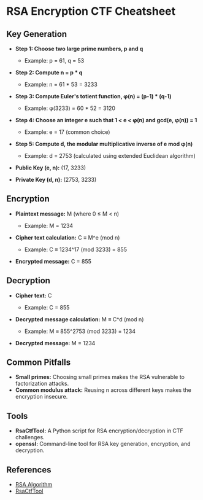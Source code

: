 # RSA Encryption CTF Cheatsheet

## Key Generation
- **Step 1: Choose two large prime numbers, p and q**
  - Example: p = 61, q = 53

- **Step 2: Compute n = p * q**
  - Example: n = 61 * 53 = 3233

- **Step 3: Compute Euler's totient function, φ(n) = (p-1) * (q-1)**
  - Example: φ(3233) = 60 * 52 = 3120

- **Step 4: Choose an integer e such that 1 < e < φ(n) and gcd(e, φ(n)) = 1**
  - Example: e = 17 (common choice)

- **Step 5: Compute d, the modular multiplicative inverse of e mod φ(n)**
  - Example: d = 2753 (calculated using extended Euclidean algorithm)

- **Public Key (e, n):** (17, 3233)
- **Private Key (d, n):** (2753, 3233)

## Encryption
- **Plaintext message:** M (where 0 ≤ M < n)
  - Example: M = 1234

- **Cipher text calculation:** C ≡ M^e (mod n)
  - Example: C ≡ 1234^17 (mod 3233) = 855

- **Encrypted message:** C = 855

## Decryption
- **Cipher text:** C
  - Example: C = 855

- **Decrypted message calculation:** M ≡ C^d (mod n)
  - Example: M ≡ 855^2753 (mod 3233) = 1234

- **Decrypted message:** M = 1234

## Common Pitfalls
- **Small primes:** Choosing small primes makes the RSA vulnerable to factorization attacks.
- **Common modulus attack:** Reusing n across different keys makes the encryption insecure.

## Tools
- **RsaCtfTool:** A Python script for RSA encryption/decryption in CTF challenges.
- **openssl:** Command-line tool for RSA key generation, encryption, and decryption.

## References
- [RSA Algorithm](https://en.wikipedia.org/wiki/RSA_(cryptosystem))
- [RsaCtfTool](https://github.com/Ganapati/RsaCtfTool)

